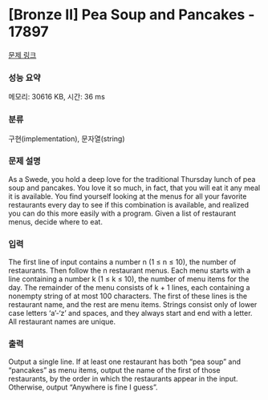 # [Bronze II] Pea Soup and Pancakes - 17897 

[문제 링크](https://www.acmicpc.net/problem/17897) 

### 성능 요약

메모리: 30616 KB, 시간: 36 ms

### 분류

구현(implementation), 문자열(string)

### 문제 설명

<p>As a Swede, you hold a deep love for the traditional Thursday lunch of pea soup and pancakes. You love it so much, in fact, that you will eat it any meal it is available. You find yourself looking at the menus for all your favorite restaurants every day to see if this combination is available, and realized you can do this more easily with a program. Given a list of restaurant menus, decide where to eat.</p>

### 입력 

 <p>The first line of input contains a number n (1 ≤ n ≤ 10), the number of restaurants. Then follow the n restaurant menus. Each menu starts with a line containing a number k (1 ≤ k ≤ 10), the number of menu items for the day. The remainder of the menu consists of k + 1 lines, each containing a nonempty string of at most 100 characters. The first of these lines is the restaurant name, and the rest are menu items. Strings consist only of lower case letters ‘a’-‘z’ and spaces, and they always start and end with a letter. All restaurant names are unique.</p>

### 출력 

 <p>Output a single line. If at least one restaurant has both “pea soup” and “pancakes” as menu items, output the name of the first of those restaurants, by the order in which the restaurants appear in the input. Otherwise, output “Anywhere is fine I guess”.</p>

